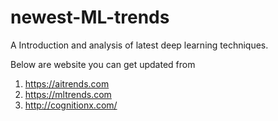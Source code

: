 # newest-ML-trends
A Introduction and analysis of latest deep learning techniques. 

Below are website you can get updated from
1. https://aitrends.com
2. https://mltrends.com
3. http://cognitionx.com/
